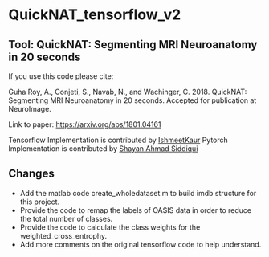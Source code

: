 # QuickNAT_tensorflow_v2
Tool: QuickNAT: Segmenting MRI Neuroanatomy in 20 seconds
-----------------------------------------------------------

If you use this code please cite:

Guha Roy, A., Conjeti, S., Navab, N., and Wachinger, C. 2018. QuickNAT: Segmenting MRI Neuroanatomy in 20 seconds. Accepted for publication at NeuroImage.

Link to paper: https://arxiv.org/abs/1801.04161

Tensorflow Implementation is contributed by [IshmeetKaur](https://github.com/IshmeetKaur/QuickNAT_tensorflow)
Pytorch Implementation is contributed by [Shayan Ahmad Siddiqui](https://github.com/ai-med/quickNAT_pytorch)

## Changes
- Add the matlab code create_wholedataset.m to build imdb structure for this project. 
- Provide the code to remap the labels of OASIS data in order to reduce the total number of classes.
- Provide the code to calculate the class weights for the weighted_cross_entrophy.
- Add more comments on the original tensorflow code to help understand. 

